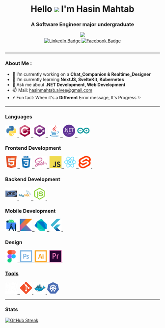 ### 
<div id="header" align="center">

  <h1>Hello <img src="https://raw.githubusercontent.com/MartinHeinz/MartinHeinz/master/wave.gif" height="35"> I'm Hasin Mahtab</h1>
  <h3>A Software Engineer major undergraduate</h3>
  
  <img src="https://d2xrkn56aw2rdo.cloudfront.net/icc/assets/Mobile/Loading_Blue.gif" width="100"/>
  
  <div id="badges">
  <a href="https://www.linkedin.com/in/hasin-mahtab-4b9640217/">
    <img src="https://img.shields.io/badge/LinkedIn-grey?style=for-the-badge&logo=linkedin&logoColor=blue" alt="LinkedIn Badge"/>
  </a>
  <a href="https://www.facebook.com/hasinmahtab.alvee/">
    <img src="https://img.shields.io/badge/Facebook-blue?style=for-the-badge&logo=facebook&logoColor=white" alt="Facebook Badge"/>
  </a>
</div>
  
  <img src="https://komarev.com/ghpvc/?username=hasin023&style=rounded-square&color=blue" alt=""/>
   
</div>

---

###  About Me :

- 🔭 I’m currently working on a **Chat_Companion & Realtime_Designer**
- 🌱 I’m currently learning **NextJS, SvelteKit, Kubernetes**
- 💬 Ask me about **.NET Development, Web Development**
- 📫 Mail: hasinmahtab.alvee@gmail.com
- ⚡ Fun fact: When it's a **Different** Error message, It's Progress ✨

---

###  Languages

<div>

  <a href="https://www.python.org/">
  <img src="https://github.com/hasin023/DevIcons/blob/main/icons/python/python-original.svg" title="Python" **alt="Python" width="40" height="40"/>
  </a>
  <a href="https://www.w3schools.com/cpp/cpp_intro.asp">
  <img src="https://github.com/hasin023/DevIcons/blob/main/icons/cplusplus/cplusplus-original.svg" title="C++" alt="C++" width="40" height="40"/>&nbsp;
  </a>
  
  <a href="https://learn.microsoft.com/en-us/dotnet/csharp/">
  <img src="https://github.com/hasin023/DevIcons/blob/main/icons/csharp/csharp-original.svg" title="C#" alt="C#" width="40" height="40"/>&nbsp;
  </a>

  <a href="https://www.java.com/en/">
  <img src="https://github.com/hasin023/DevIcons/blob/main/icons/java/java-original.svg" title="Java" alt="Java" width="40" height="40"/>&nbsp;
  </a>

  <a href="https://dotnet.microsoft.com/en-us/">
  <img src="https://github.com/hasin023/DevIcons/blob/main/icons/dotnetcore/dotnetcore-original.svg" title=".NET" alt=".NET" width="40" height="40"/>&nbsp;
  </a>

  <a href="https://www.arduino.cc/">
  <img src="https://github.com/hasin023/DevIcons/blob/main/icons/arduino/arduino-original.svg" title="Arduino" **alt="Arduino" width="40" height="40"/>
  </a>


</div>

###  Frontend Development

<div>

  <a href="https://html.com/html5/">
  <img src="https://github.com/hasin023/DevIcons/blob/main/icons/html5/html5-original.svg" title="HTML5" alt="HTML" width="40" height="40"/>&nbsp;
  </a>
  <a href="https://www.w3schools.com/css/">
  <img src="https://github.com/hasin023/DevIcons/blob/main/icons/css3/css3-plain-wordmark.svg"  title="CSS3" alt="CSS" width="40" height="40"/>&nbsp;
  </a>
  <a href="https://sass-lang.com/">
  <img src="https://github.com/hasin023/DevIcons/blob/main/icons/sass/sass-original.svg"  title="Sass" alt="Sass" width="40"            height="40"/>&nbsp;
  </a>
  
  <a href="https://developer.mozilla.org/en-US/docs/Web/JavaScript">
  <img src="https://github.com/hasin023/DevIcons/blob/main/icons/javascript/javascript-original.svg" title="JavaScript" alt="JavaScript" width="40"         height="40"/>&nbsp;
  </a>
  
  <a href="https://react.dev/">
  <img src="https://github.com/hasin023/DevIcons/blob/main/icons/react/react-original.svg"  title="ReactJS" alt="ReactJS" width="40" height="40"/>&nbsp;
  </a>
    
  <a href="https://svelte.dev/">
  <img src="https://github.com/hasin023/DevIcons/blob/main/icons/svelte/svelte-original.svg" title="Svelte" alt="Svelte " width="40" height="40"/>&nbsp;
  </a>

</div>

###  Backend Development

<div>

<!--   
  <a href="https://azure.microsoft.com/en-us">
  <img src="https://github.com/hasin023/DevIcons/blob/main/icons/azure/azure-original.svg" title="Azure" alt="Azure" width="40" height="40"/>&nbsp;
  </a>
  
  <a href="https://firebase.google.com/">
  <img src="https://github.com/hasin023/DevIcons/blob/main/icons/firebase/firebase-plain.svg" title="Firebase" alt="Firebase" width="40" height="40"/>&nbsp;
  </a>

  <a href="https://www.mongodb.com/">
  <img src="https://github.com/hasin023/DevIcons/blob/main/icons/mongodb/mongodb-original.svg" title="MongoDB" alt="MongoDB" width="40" height="40"/>&nbsp;
  </a>
-->
  

  <a href="https://www.php.net/">
  <img src="https://github.com/hasin023/DevIcons/blob/main/icons/php/php-original.svg" title="PHP" alt="PHP" width="40" height="40"/>
  </a>

  <a href="https://www.mysql.com/">
  <img src="https://github.com/hasin023/DevIcons/blob/main/icons/mysql/mysql-original-wordmark.svg" title="MySQL"  alt="MySQL" width="40" height="40"/>&nbsp;
  </a>

  <a href="https://nodejs.org/en">
  <img src="https://github.com/hasin023/DevIcons/blob/main/icons/nodejs/nodejs-original.svg" title="NodeJS"  alt="NodeJS" width="40" height="40"/>&nbsp;
  </a>

  </div>

  ### Mobile Development

<div>

  <a href="https://developer.android.com/">
  <img src="https://github.com/hasin023/DevIcons/blob/main/icons/androidstudio/androidstudio-original.svg"  title="Android Studio" alt="Android Studio" width="40" height="40"/>&nbsp;
  </a>

  <a href="https://kotlinlang.org/">
  <img src="https://github.com/hasin023/DevIcons/blob/main/icons/kotlin/kotlin-original.svg"  title="Kotlin" alt="Kotlin" width="40" height="40"/>&nbsp;
  </a>

  <a href="https://dart.dev/">
  <img src="https://github.com/hasin023/DevIcons/blob/main/icons/dart/dart-original.svg"  title="Dart" alt="Dart" width="40" height="40"/>&nbsp;
  </a>

  <a href="https://flutter.dev/">
  <img src="https://github.com/hasin023/DevIcons/blob/main/icons/flutter/flutter-original.svg"  title="Flutter" alt="Flutter" width="40" height="40"/>&nbsp;
  </a>
  
</div>

### Design

<div>
  
  <a href="https://www.figma.com/ui-design-tool/">
  <img src="https://github.com/hasin023/DevIcons/blob/main/icons/figma/figma-original.svg" title="Figma" alt="Figma " width="40" height="40"/>&nbsp;
  </a>
  
  <a href="https://www.adobe.com/products/photoshop.html">
  <img src="https://github.com/hasin023/DevIcons/blob/main/icons/photoshop/photoshop-line.svg" title="Photoshop" alt="Photoshop" width="40" height="40"/>&nbsp;
  </a>
  
  <a href="https://www.adobe.com/products/illustrator.html">
  <img src="https://github.com/hasin023/DevIcons/blob/main/icons/illustrator/illustrator-line.svg" title="Illustrator" alt="Illustrator" width="40" height="40"/>&nbsp;
  </a>
  
  <a href="https://www.adobe.com/products/premiere.html">
  <img src="https://github.com/hasin023/DevIcons/blob/main/icons/premierepro/premierepro-original.svg" title="Premiere" alt="Premiere" width="40" height="40"/>&nbsp;
  
</div>

### Tools

<div>

  <a href="https://www.latex-project.org/">
  <img src="https://github.com/hasin023/DevIcons/blob/main/icons/latex/latex_white.svg" title="LaTex" alt="LaTex" width="40" height="40"/>&nbsp;
  </a>

  <a href="https://git-scm.com/">
  <img src="https://github.com/hasin023/DevIcons/blob/main/icons/git/git-original.svg" title="Git" **alt="Git" width="40" height="40"/>
  </a>

   <a href="https://www.docker.com/">
  <img src="https://github.com/hasin023/DevIcons/blob/main/icons/docker/docker-original.svg" title="Docker" **alt="Docker" width="40" height="40"/>
  </a>

  <a href="https://kubernetes.io/">
  <img src="https://github.com/hasin023/DevIcons/blob/main/icons/kubernetes/kubernetes-plain.svg" title="Kubernetes" **alt="Kubernetes" width="40" height="40"/>
  </a>

</div>

---

###  Stats
  
[![GitHub Streak](https://github-readme-streak-stats.herokuapp.com?user=hasin023&theme=dark&hide_border=true)](https://git.io/streak-stats)


